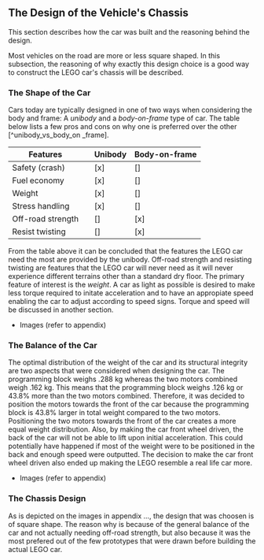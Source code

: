 ## The Design of the Vehicle's Chassis
This section describes how the car was built and the reasoning behind the design. 

Most vehicles on the road are more or less square shaped. In this subsection, the reasoning of why exactly this design choice is a good way to construct the LEGO car's chassis will be described.

### The Shape of the Car

Cars today are typically designed in one of two ways when considering the body and frame: A *unibody* and a *body-on-frame* type of car. The table below lists a few pros and cons on why one is preferred over the other [^unibody_vs_body_on _frame].

| Features          |     | Unibody | Body-on-frame |
| ----------------- | --- | ------- | ------------- |
| Safety (crash)    |     | [x]     | []            |
| Fuel economy      |     | [x]     | []            |
| Weight            |     | [x]     | []            |
| Stress handling   |     | [x]     | []            |
| Off-road strength |     | []      | [x]           |
| Resist twisting   |     | []      | [x]           |

From the table above it can be concluded that the features the LEGO car need the most are provided by the unibody. Off-road strength and resisting twisting are features that the LEGO car will never need as it will never experience different terrains other than a standard dry floor. The primary feature of interest is the *weight*. A car as light as possible is desired to make less torque required to initate acceleration and to have an appropiate speed enabling the car to adjust according to speed signs. Torque and speed will be discussed in another section. 

+ Images (refer to appendix)

### The Balance of the Car

The optimal distribution of the weight of the car and its structural integrity are two aspects that were considered when designing the car. The programming block weighs .288 kg whereas the two motors combined weigh .162 kg. This means that the programming block weighs .126 kg or 43.8% more than the two motors combined. Therefore, it was decided to position the motors towards the front of the car because the programming block is 43.8% larger in total weight compared to the two motors. Positioning the two motors towards the front of the car creates a more equal weight distribution. Also, by making the car front wheel driven, the back of the car will not be able to lift upon initial acceleration. This could potentially have happened if most of the weight were to be positioned in the back and enough speed were outputted. The decision to make the car front wheel driven also ended up making the LEGO resemble a real life car more. 

+ Images (refer to appendix)

### The Chassis Design
As is depicted on the images in appendix ..., the design that was choosen is of square shape. The reason why is because of the general balance of the car and not actually needing off-road strength, but also because it was the most prefered out of the few prototypes that were drawn before building the actual LEGO car. 




[^unibody_vs._body_on_frame]: http://www.autonews.com/article/20170626/OEM01/170629864/body-on-frame-vs.-unibody:-pros-and-cons

